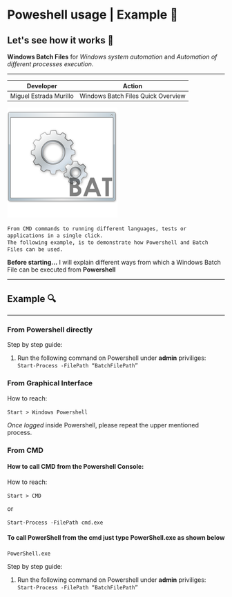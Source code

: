 # Poweshell usage | Example :paperclip:

## Let's see how it works :hammer:

**Windows Batch Files** for *Windows system automation* and *Automation of different processes execution*.

---

| Developer | Action |
| ----------- | ----------- |
| Miguel Estrada Murillo | Windows Batch Files Quick Overview|

![Windows Bat file icon](img/bat-file-icon.png)

    From CMD commands to running different languages, tests or applications in a single click. 
    The following example, is to demonstrate how Powershell and Batch Files can be used.

**Before starting...** I will explain different ways from which a Windows Batch File can be executed from **Powershell**

---
## Example :mag:
---

### **From Powershell directly**

Step by step guide:
1. Run the following command on Powershell under **admin** priviliges: `Start-Process -FilePath “BatchFilePath”`


### **From Graphical Interface**

How to reach:

`Start > Windows Powershell`

*Once logged* inside Powershell, please repeat the upper mentioned process.


### **From CMD** 

#### **How to call CMD from the Powershell Console:**

How to reach:

`Start > CMD`

or

`Start-Process -FilePath cmd.exe`

#### **To call PowerShell from the cmd just type PowerShell.exe as shown below**

`PowerShell.exe`

Step by step guide:
1. Run the following command on Powershell under **admin** priviliges: `Start-Process -FilePath “BatchFilePath”`
